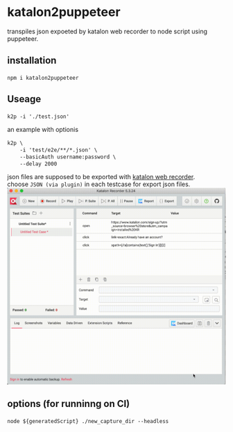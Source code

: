 # katalon2puppeteer

transpiles json expoeted by katalon web recorder to node script using puppeteer.

## installation

`npm i katalon2puppeteer`

## Useage

`k2p -i './test.json'`

an example with optionis  
```shell
k2p \
    -i 'test/e2e/**/*.json' \
    --basicAuth username:password \
    --delay 2000
```

json files are supposed to be exported with [katalon web recorder](https://chrome.google.com/webstore/detail/katalon-recorder-selenium/ljdobmomdgdljniojadhoplhkpialdid).  
choose `JSON (via plugin)` in each testcase for export json files.  
![instruction.gif](./.github/doc/instruction.gif)

## options (for runninng on CI)

`node ${generatedScript} ./new_capture_dir --headless`